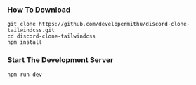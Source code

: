 ### How To Download 

```
git clone https://github.com/developermithu/discord-clone-tailwindcss.git
cd discord-clone-tailwindcss
npm install
```

### Start The Development Server

```
npm run dev 
```